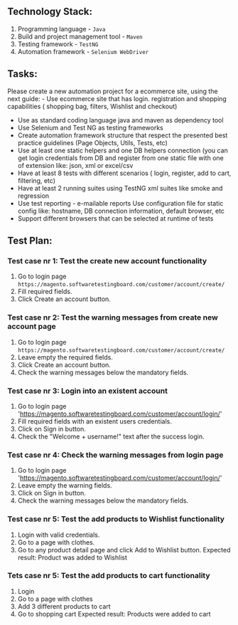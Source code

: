 ## Technology Stack:
1. Programming language - `Java`
2. Build and project management tool - `Maven`
3. Testing framework - `TestNG`
4. Automation framework - `Selenium WebDriver`

## Tasks:
Please create a new automation project for a ecommerce site, using the next guide: - Use ecommerce site that has login. 
registration and shopping capabilities ( shopping bag, filters, Wishlist and checkout)

- Use as standard coding language java and maven as dependency tool
- Use Selenium and Test NG as testing frameworks
- Create automation framework structure that respect the presented best practice guidelines (Page Objects, Utils, Tests,
etc)
- Use at least one static helpers and one DB helpers connection (you can get login credentials from DB and register from one 
static file with one of extension like: json, xml or excel/csv
- Have at least 8 tests with different scenarios ( login, register, add to cart, filtering, etc)
- Have at least 2 running suites using TestNG xml suites like smoke and regression
- Use test reporting - e-mailable reports Use configuration file for static config like: hostname, DB connection 
information, default browser, etc
- Support different browsers that can be selected at runtime of tests

## Test Plan:
### Test case nr 1: Test the create new account functionality
1. Go to login page `https://magento.softwaretestingboard.com/customer/account/create/`
2. Fill required fields.
3. Click Create an account button.

### Test case nr 2: Test the warning messages from create new account page
1. Go to login page `https://magento.softwaretestingboard.com/customer/account/create/`
2. Leave empty the required fields.
3. Click Create an account button.
4. Check the warning messages below the mandatory fields.

### Test case nr 3: Login into an existent account
1. Go to login page 'https://magento.softwaretestingboard.com/customer/account/login/'
2. Fill required fields with an existent users credentials.
3. Click on Sign in button.
4. Check the "Welcome + username!" text after the success login.

### Test case nr 4: Check the warning messages from login page
1. Go to login page 'https://magento.softwaretestingboard.com/customer/account/login/'
2. Leave empty the warning fields.
3. Click on Sign in button.
4. Check the warning messages below the mandatory fields.

### Test case nr 5: Test the add products to Wishlist functionality
1. Login with valid credentials.
2. Go to a page with clothes.
3. Go to any product detail page and click Add to Wishlist button.
Expected result: Product was added to Wishlist

### Tets case nr 5: Test the add products to cart functionality
1. Login
2. Go to a page with clothes
3. Add 3 different products to cart
4. Go to shopping cart
Expected result: Products were added to cart